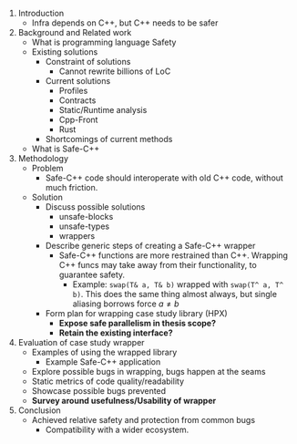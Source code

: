 1. Introduction
	- Infra depends on C++, but C++ needs to be safer
2. Background and Related work
	- What is programming language Safety
	- Existing solutions
		- Constraint of solutions
			- Cannot rewrite billions of LoC
		- Current solutions
			- Profiles
			- Contracts
			- Static/Runtime analysis
			- Cpp-Front
			- Rust
		- Shortcomings of current methods
	- What is Safe-C++
3. Methodology
	- Problem
		- Safe-C++ code should interoperate with old C++ code, without much friction.
	- Solution
		- Discuss possible solutions
			- unsafe-blocks
			- unsafe-types
			- wrappers
		- Describe generic steps of creating a Safe-C++ wrapper
			- Safe-C++ functions are more restrained than C++. Wrapping C++ funcs may take away from their functionality, to guarantee safety.
				- Example: `swap(T& a, T& b)` wrapped with `swap(T^ a, T^ b)`. This does the same thing almost always, but single aliasing borrows force $a \neq b$
		- Form plan for wrapping case study library (HPX)
			- **Expose safe parallelism in thesis scope?**
			- **Retain the existing interface?**
4. Evaluation of case study wrapper
	- Examples of using the wrapped library
		- Example Safe-C++ application
	- Explore possible bugs in wrapping, bugs happen at the seams
	- Static metrics of code quality/readability
	- Showcase possible bugs prevented
	- **Survey around usefulness/Usability of wrapper**
5. Conclusion
	- Achieved relative safety and protection from common bugs
		- Compatibility with a wider ecosystem.